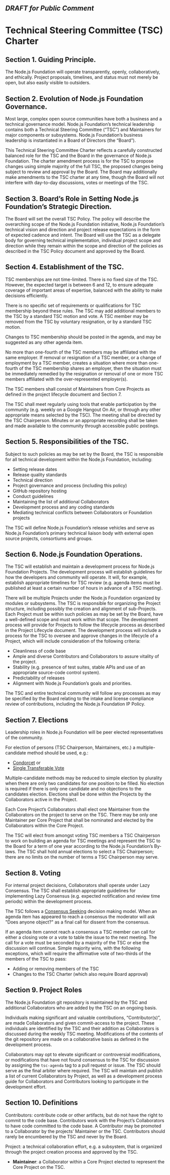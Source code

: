 ## ***DRAFT for Public Comment***

# Technical Steering Committee (TSC) Charter

## Section 1. Guiding Principle.  

The Node.js Foundation will operate transparently, openly, collaboratively, and ethically. Project proposals, timelines, and status must not merely be open, but also easily visible to outsiders.

## Section 2. Evolution of Node.js Foundation Governance.

Most large, complex open source communities have both a business and a technical governance model. Node.js Foundation’s technical leadership contains both a Technical Steering Committee (“TSC”) and Maintainers for major components or subsystems. Node.js Foundation’s business leadership is instantiated in a Board of Directors (the “Board”).  

This Technical Steering Committee Charter reflects a carefully constructed balanced role for the TSC and the Board in the governance of Node.js Foundation. The charter amendment process is for the TSC to propose changes using simple majority of the full TSC, the proposed changes being subject to review and approval by the Board. The Board may additionally make amendments to the TSC charter at any time, though the Board will not interfere with day-to-day discussions, votes or meetings of the TSC.

## Section 3. Board’s Role in Setting Node.js Foundation’s Strategic Direction.  

The Board will set the overall TSC Policy. The policy will describe the overarching scope of the Node.js Foundation initiative, Node.js Foundation’s technical vision and direction and project release expectations in the form of expected cadence and intent. The Board will use the TSC as a delegate body for governing technical implementation, individual project scope and direction while they remain within the scope and direction of the policies as described in the TSC Policy document and approved by the Board.

## Section 4. Establishment of the TSC.  

TSC memberships are not time-limited. There is no fixed size of the TSC. However, the expected target is between 6 and 12, to ensure adequate coverage of important areas of expertise, balanced with the ability to make decisions efficiently.

There is no specific set of requirements or qualifications for TSC membership beyond these rules. The TSC may add additional members to the TSC by a standard TSC motion and vote.  A TSC member may be removed from the TSC by voluntary resignation, or by a standard TSC motion.

Changes to TSC membership should be posted in the agenda, and may be suggested as any other agenda item.

No more than one-fourth of the TSC members may be affiliated with the same employer. If removal or resignation of a TSC member, or a change of employment by a TSC member, creates a situation where more than one-fourth of the TSC membership shares an employer, then the situation must be immediately remedied by the resignation or removal of one or more TSC members affiliated with the over-represented employer(s).

The TSC members shall consist of Maintainers from Core Projects as defined in the project lifecycle document and Section 7.

The TSC shall meet regularly using tools that enable participation by the community (e.g. weekly on a Google Hangout On Air, or through any other appropriate means selected by the TSC). The meeting shall be directed by the TSC Chairperson. Minutes or an appropriate recording shall be taken and made available to the community through accessible public postings.

## Section 5. Responsibilities of the TSC.  

Subject to such policies as may be set by the Board, the TSC is responsible for all technical development within the Node.js Foundation, including:

* Setting release dates
* Release quality standards
* Technical direction
* Project governance and process (including this policy)
* GitHub repository hosting
* Conduct guidelines
* Maintaining the list of additional Collaborators
* Development process and any coding standards
* Mediating technical conflicts between Collaborators or Foundation projects

The TSC will define Node.js Foundation’s release vehicles and serve as Node.js Foundation’s primary technical liaison body with external open source projects, consortiums and groups.

## Section 6. Node.js Foundation Operations.

The TSC will establish and maintain a development process for Node.js Foundation Projects. The development process will establish guidelines for how the developers and community will operate. It will, for example, establish appropriate timelines for TSC review (e.g. agenda items must be published at least a certain number of hours in advance of a TSC meeting).

There will be multiple Projects under the Node.js Foundation organized by modules or subsystems. The TSC is responsible for organizing the Project structure, including possibly the creation and alignment of sub-Projects. Each Project must be within such policies as may be set by the Board, have a well-defined scope and must work within that scope. The development process will provide for Projects to follow the lifecycle process as described in the Project Lifecycle document. The development process will include a process for the TSC to oversee and approve changes in the lifecycle of a Project, which will include consideration of the following criteria:

* Cleanliness of code base
* Ample and diverse Contributors and Collaborators to assure vitality of the project.
* Stability (e.g. presence of test suites, stable APIs and use of an appropriate source-code control system).
* Predictability of releases
* Alignment with Node.js Foundation’s goals and priorities.

The TSC and entire technical community will follow any processes as may be specified by the Board relating to the intake and license compliance review of contributions, including the Node.js Foundation IP Policy.

## Section 7. Elections

Leadership roles in Node.js Foundation will be peer elected representatives of the community.

For election of persons (TSC Chairperson, Maintainers, etc.) a multiple-candidate method should be used, e.g.:

* [Condorcet](http://en.wikipedia.org/wiki/Condorcet_method) or
* [Single Transferable Vote](http://en.wikipedia.org/wiki/Single_transferable_vote)

Multiple-candidate methods may be reduced to simple election by plurality when there are only two candidates for one position to be filled. No election is required if there is only one candidate and no objections to the candidates election. Elections shall be done within the Projects by the Collaborators active in the Project.

Each Core Project’s Collaborators shall elect one Maintainer from the Collaborators on the project to serve on the TSC. There may be only one Maintainer per Core Project that shall be nominated and elected by the Collaborators within the Core Project.

The TSC will elect from amongst voting TSC members a TSC Chairperson to work on building an agenda for TSC meetings and represent the TSC to the Board for a term of one year according to the Node.js Foundation’s By-laws. The TSC shall hold annual elections to select a TSC Chairperson; there are no limits on the number of terms a TSC Chairperson may serve.

## Section 8. Voting

For internal project decisions, Collaborators shall operate under Lazy Consensus. The TSC shall establish appropriate guidelines for implementing Lazy Consensus (e.g. expected notification and review time periods) within the development process.

The TSC follows a [Consensus Seeking](http://en.wikipedia.org/wiki/Consensus-seeking_decision-making) decision making model. When an agenda item has appeared to reach a consensus the moderator will ask "Does anyone object?" as a final call for dissent from the consensus.

If an agenda item cannot reach a consensus a TSC member can call for either a closing vote or a vote to table the issue to the next meeting. The call for a vote must be seconded by a majority of the TSC or else the discussion will continue. Simple majority wins, with the following exceptions, which will require the affirmative vote of two-thirds of the members of the TSC to pass:

* Adding or removing members of the TSC
* Changes to the TSC Charter (which also require Board approval)

## Section 9. Project Roles

The Node.js Foundation git repository is maintained by the TSC and additional Collaborators who are added by the TSC on an ongoing basis.

Individuals making significant and valuable contributions, “Contributor(s)”, are made Collaborators and given commit-access to the project. These individuals are identified by the TSC and their addition as Collaborators is discussed during the weekly TSC meeting. Modifications of the contents of the git repository are made on a collaborative basis as defined in the development process.

Collaborators may opt to elevate significant or controversial modifications, or modifications that have not found consensus to the TSC for discussion by assigning the `tsc-agenda` tag to a pull request or issue. The TSC should serve as the final arbiter where required. The TSC will maintain and publish a list of current Collaborators by Project, as well as a development process guide for Collaborators and Contributors looking to participate in the development effort.

## Section 10. Definitions

Contributors: contribute code or other artifacts, but do not have the right to commit to the code base. Contributors work with the Project’s Collaborators to have code committed to the code base. A Contributor may be promoted to a Collaborator by the projects’ Maintainer or the TSC. Contributors should rarely be encumbered by the TSC and never by the Board.

Project: a technical collaboration effort, e.g. a subsystem, that is organized through the project creation process and approved by the TSC.

* **Maintainer**: a Collaborator within a Core Project elected to represent the Core Project on the TSC.
